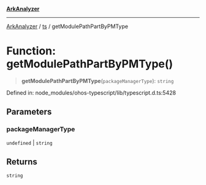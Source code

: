 [**ArkAnalyzer**](../../../../README.md)

***

[ArkAnalyzer](../../../../globals.md) / [ts](../README.md) / getModulePathPartByPMType

# Function: getModulePathPartByPMType()

> **getModulePathPartByPMType**(`packageManagerType`): `string`

Defined in: node\_modules/ohos-typescript/lib/typescript.d.ts:5428

## Parameters

### packageManagerType

`undefined` | `string`

## Returns

`string`
